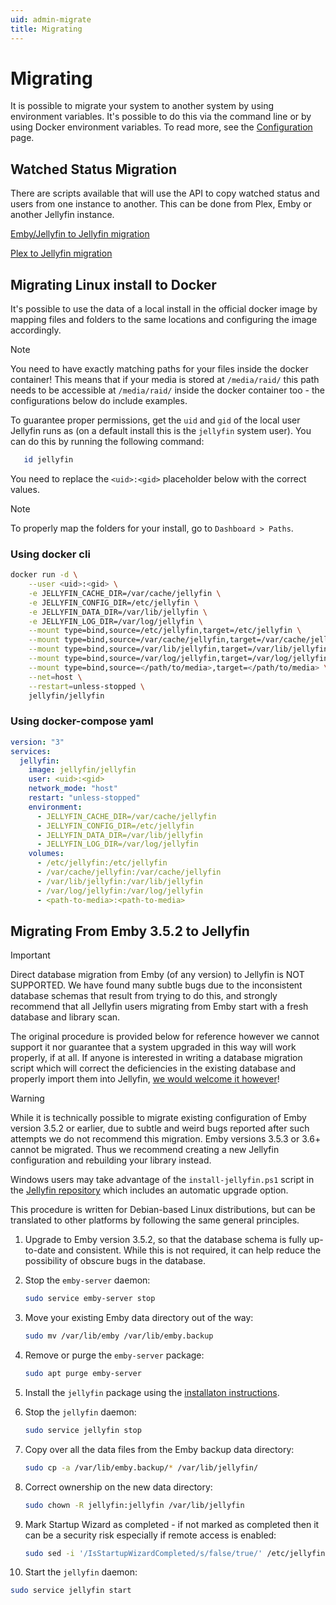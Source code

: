 ```yaml
---
uid: admin-migrate
title: Migrating
---
```


# Migrating

It is possible to migrate your system to another system by using environment variables.
It's possible to do this via the command line or by using Docker environment variables.
To read more, see the [Configuration](https://jellyfin.org/docs/general/administration/configuration.html) page.

## Watched Status Migration

There are scripts available that will use the API to copy watched status and users from one instance to another.
This can be done from Plex, Emby or another Jellyfin instance.

[Emby/Jellyfin to Jellyfin migration](https://github.com/CobayeGunther/Emby2Jelly)

[Plex to Jellyfin migration](https://github.com/wilmardo/migrate-plex-to-jellyfin)

## Migrating Linux install to Docker

It's possible to use the data of a local install in the official docker image by mapping files and folders to the same locations and configuring the image accordingly.

> [!Note]
> You need to have exactly matching paths for your files inside the docker container!
> This means that if your media is stored at `/media/raid/` this path needs to be accessible at `/media/raid/` inside the docker container too - the configurations below do include examples.

To guarantee proper permissions, get the `uid` and `gid` of the local user Jellyfin runs as (on a default install this is the `jellyfin` system user).
You can do this by running the following command:

   ```sh
      id jellyfin
   ```

You need to replace the `<uid>:<gid>` placeholder below with the correct values.

> [!NOTE]
> To properly map the folders for your install, go to `Dashboard > Paths`.

### Using docker cli

   ```sh
   docker run -d \
       --user <uid>:<gid> \
       -e JELLYFIN_CACHE_DIR=/var/cache/jellyfin \
       -e JELLYFIN_CONFIG_DIR=/etc/jellyfin \
       -e JELLYFIN_DATA_DIR=/var/lib/jellyfin \
       -e JELLYFIN_LOG_DIR=/var/log/jellyfin \
       --mount type=bind,source=/etc/jellyfin,target=/etc/jellyfin \
       --mount type=bind,source=/var/cache/jellyfin,target=/var/cache/jellyfin \
       --mount type=bind,source=/var/lib/jellyfin,target=/var/lib/jellyfin \
       --mount type=bind,source=/var/log/jellyfin,target=/var/log/jellyfin \
       --mount type=bind,source=</path/to/media>,target=</path/to/media> \
       --net=host \
       --restart=unless-stopped \
       jellyfin/jellyfin
   ```

### Using docker-compose yaml

   ```yml
   version: "3"
   services:
     jellyfin:
       image: jellyfin/jellyfin
       user: <uid>:<gid>
       network_mode: "host"
       restart: "unless-stopped"
       environment:
         - JELLYFIN_CACHE_DIR=/var/cache/jellyfin
         - JELLYFIN_CONFIG_DIR=/etc/jellyfin
         - JELLYFIN_DATA_DIR=/var/lib/jellyfin
         - JELLYFIN_LOG_DIR=/var/log/jellyfin
       volumes:
         - /etc/jellyfin:/etc/jellyfin
         - /var/cache/jellyfin:/var/cache/jellyfin
         - /var/lib/jellyfin:/var/lib/jellyfin
         - /var/log/jellyfin:/var/log/jellyfin
         - <path-to-media>:<path-to-media>
   ```

## Migrating From Emby 3.5.2 to Jellyfin

> [!IMPORTANT]
> Direct database migration from Emby (of any version) to Jellyfin is NOT SUPPORTED.
> We have found many subtle bugs due to the inconsistent database schemas that result from trying to do this, and strongly recommend that all Jellyfin users migrating from Emby start with a fresh database and library scan.

The original procedure is provided below for reference however we cannot support it nor guarantee that a system upgraded in this way will work properly, if at all.
If anyone is interested in writing a database migration script which will correct the deficiencies in the existing database and properly import them into Jellyfin, [we would welcome it however](xref:contrib-index)!

> [!WARNING]
> While it is technically possible to migrate existing configuration of Emby version 3.5.2 or earlier, due to subtle and weird bugs reported after such attempts we do not recommend this migration.
> Emby versions 3.5.3 or 3.6+ cannot be migrated.
> Thus we recommend creating a new Jellyfin configuration and rebuilding your library instead.

Windows users may take advantage of the `install-jellyfin.ps1` script in the [Jellyfin repository](https://github.com/jellyfin/jellyfin) which includes an automatic upgrade option.

This procedure is written for Debian-based Linux distributions, but can be translated to other platforms by following the same general principles.

1. Upgrade to Emby version 3.5.2, so that the database schema is fully up-to-date and consistent.
   While this is not required, it can help reduce the possibility of obscure bugs in the database.

2. Stop the `emby-server` daemon:

   ```sh
   sudo service emby-server stop
   ```

3. Move your existing Emby data directory out of the way:

   ```sh
   sudo mv /var/lib/emby /var/lib/emby.backup
   ```

4. Remove or purge the `emby-server` package:

   ```sh
   sudo apt purge emby-server
   ```

5. Install the `jellyfin` package using the [installaton instructions](xref:admin-installing).

6. Stop the `jellyfin` daemon:

   ```sh
   sudo service jellyfin stop
   ```

7. Copy over all the data files from the Emby backup data directory:

   ```sh
   sudo cp -a /var/lib/emby.backup/* /var/lib/jellyfin/
   ```

8. Correct ownership on the new data directory:

   ```sh
   sudo chown -R jellyfin:jellyfin /var/lib/jellyfin
   ```

9. Mark Startup Wizard as completed - if not marked as completed then it can be a security risk especially if remote access is enabled:

   ```sh
   sudo sed -i '/IsStartupWizardCompleted/s/false/true/' /etc/jellyfin/system.xml
   ```

10. Start the `jellyfin` daemon:

   ```sh
   sudo service jellyfin start
   ```
